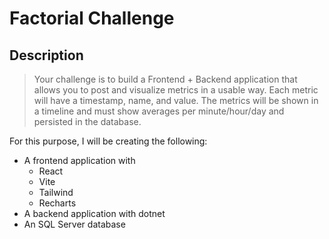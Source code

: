 # Factorial Challenge

## Description

> Your challenge is to build a Frontend + Backend application that allows you to post and visualize metrics in a usable way. Each metric will have a timestamp, name, and value. The metrics will be shown in a timeline and must show averages per minute/hour/day and persisted in the database.

For this purpose, I will be creating the following:

- A frontend application with
  - React
  - Vite
  - Tailwind
  - Recharts
- A backend application with dotnet
- An SQL Server database
